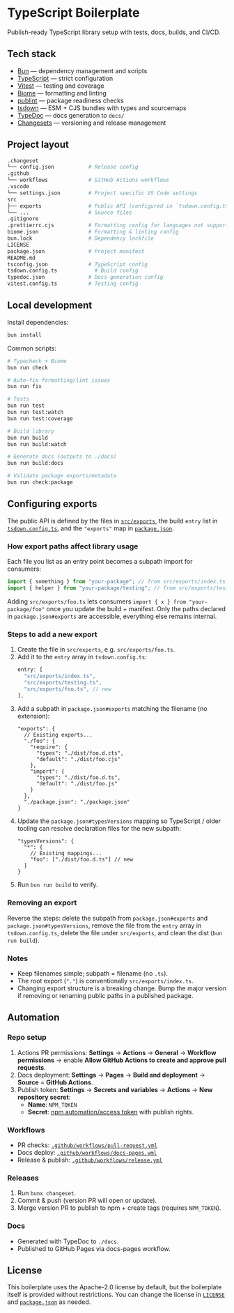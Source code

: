 # TypeScript Boilerplate

Publish-ready TypeScript library setup with tests, docs, builds, and CI/CD.

## Tech stack

- [Bun](https://bun.sh) — dependency management and scripts
- [TypeScript](https://www.typescriptlang.org) — strict configuration
- [Vitest](https://vitest.dev) — testing and coverage
- [Biome](https://biomejs.dev) — formatting and linting
- [publint](https://publint.dev) — package readiness checks
- [tsdown](https://tsdown.dev) — ESM + CJS bundles with types and sourcemaps
- [TypeDoc](https://typedoc.org) — docs generation to `docs/`
- [Changesets](https://github.com/changesets/changesets) — versioning and release management

## Project layout

```sh
.changeset
└── config.json           # Release config
.github
└── workflows             # GitHub Actions workflows
.vscode
└── settings.json         # Project specific VS Code settings
src
├── exports               # Public API (configured in `tsdown.config.ts` & `package.json`)
└── ...                   # Source files
.gitignore
.prettierrc.cjs           # Formatting config for languages not supported by Biome
biome.json                # Formatting & linting config
bun.lock                  # Dependency lockfile
LICENSE
package.json              # Project manifest
README.md
tsconfig.json             # TypeScript config
tsdown.config.ts            # Build config
typedoc.json              # Docs generation config
vitest.config.ts          # Testing config
```

## Local development

Install dependencies:

```sh
bun install
```

Common scripts:

```sh
# Typecheck + Biome
bun run check

# Auto-fix formatting/lint issues
bun run fix

# Tests
bun run test
bun run test:watch
bun run test:coverage

# Build library
bun run build
bun run build:watch

# Generate docs (outputs to ./docs)
bun run build:docs

# Validate package exports/metadata
bun run check:package
```

## Configuring exports

The public API is defined by the files in [`src/exports`](./src/exports), the build `entry` list in
[`tsdown.config.ts`](./tsdown.config.ts), and the `"exports"` map in
[`package.json`](./package.json).

### How export paths affect library usage

Each file you list as an entry point becomes a subpath import for consumers:

```ts
import { something } from "your-package"; // from src/exports/index.ts (".")
import { helper } from "your-package/testing"; // from src/exports/testing.ts ("./testing")
```

Adding `src/exports/foo.ts` lets consumers `import { x } from "your-package/foo"` once you update
the build + manifest. Only the paths declared in `package.json#exports` are accessible, everything
else remains internal.

### Steps to add a new export

1. Create the file in `src/exports`, e.g. `src/exports/foo.ts`.
2. Add it to the `entry` array in `tsdown.config.ts`:
   ```ts
   entry: [
     "src/exports/index.ts",
     "src/exports/testing.ts",
     "src/exports/foo.ts", // new
   ],
   ```
3. Add a subpath in `package.json#exports` matching the filename (no extension):
   ```jsonc
   "exports": {
     // Existing exports...
     "./foo": {
       "require": {
         "types": "./dist/foo.d.cts",
         "default": "./dist/foo.cjs"
       },
       "import": {
         "types": "./dist/foo.d.ts",
         "default": "./dist/foo.js"
       }
     },
     "./package.json": "./package.json"
   }
   ```
4. Update the `package.json#typesVersions` mapping so TypeScript / older tooling can resolve
   declaration files for the new subpath:
   ```jsonc
   "typesVersions": {
     "*": {
       // Existing mappings...
       "foo": ["./dist/foo.d.ts"] // new
     }
   }
   ```
5. Run `bun run build` to verify.

### Removing an export

Reverse the steps: delete the subpath from `package.json#exports` and `package.json#typesVersions`,
remove the file from the `entry` array in `tsdown.config.ts`, delete the file under `src/exports`,
and clean the dist (`bun run build`).

### Notes

- Keep filenames simple; subpath = filename (no `.ts`).
- The root export (`"."`) is conventionally `src/exports/index.ts`.
- Changing export structure is a breaking change. Bump the major version if removing or renaming
  public paths in a published package.

## Automation

### Repo setup

1. Actions PR permissions: **Settings** → **Actions** → **General** → **Workflow permissions** →
   enable **Allow GitHub Actions to create and approve pull requests**.
2. Docs deployment: **Settings** → **Pages** → **Build and deployment** → **Source** = **GitHub
   Actions**.
3. Publish token: **Settings** → **Secrets and variables** → **Actions** → **New repository
   secret**:
   - **Name**: `NPM_TOKEN`
   - **Secret**: [npm automation/access
     token](https://docs.npmjs.com/creating-and-viewing-access-tokens) with publish rights.

### Workflows

- PR checks: [`.github/workflows/pull-request.yml`](./.github/workflows/pull-request.yml)
- Docs deploy: [`.github/workflows/docs-pages.yml`](./.github/workflows/docs-pages.yml)
- Release & publish: [`.github/workflows/release.yml`](./.github/workflows/release.yml)

### Releases

1. Run `bunx changeset`.
2. Commit & push (version PR will open or update).
3. Merge version PR to publish to npm + create tags (requires `NPM_TOKEN`).

### Docs

- Generated with TypeDoc to `./docs`.
- Published to GitHub Pages via docs-pages workflow.

## License

This boilerplate uses the Apache-2.0 license by default, but the boilerplate itself is provided
without restrictions. You can change the license in [`LICENSE`](./LICENSE) and
[`package.json`](./package.json) as needed.
